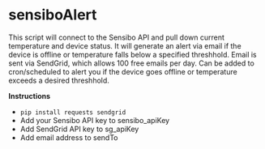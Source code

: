 # sensiboAlert

This script will connect to the Sensibo API and pull down current temperature and device status.  It will generate an alert via email if the device is offline or temperature falls below a specified threshhold.  Email is sent via SendGrid, which allows 100 free emails per day.  Can be added to cron/scheduled to alert you if the device goes offline or temperature exceeds a desired threshhold.

**Instructions**

* `pip install requests sendgrid`
* Add your Sensibo API key to sensibo_apiKey
* Add SendGrid API key to sg_apiKey
* Add email address to sendTo

